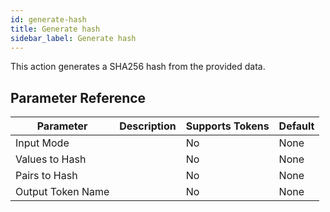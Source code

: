 ```yaml
---
id: generate-hash
title: Generate hash
sidebar_label: Generate hash
---
```



This action generates a SHA256 hash from the provided data.

## Parameter Reference
| Parameter | Description | Supports Tokens | Default |
| -- | -- | -- | -- |
| Input Mode |  | No | None |
| Values to Hash |  | No | None |
| Pairs to Hash |  | No | None |
| Output Token Name |  | No | None |
